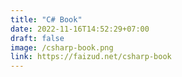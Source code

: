 ```yaml
---
title: "C# Book"
date: 2022-11-16T14:52:29+07:00
draft: false
image: /csharp-book.png
link: https://faizud.net/csharp-book
---
```


